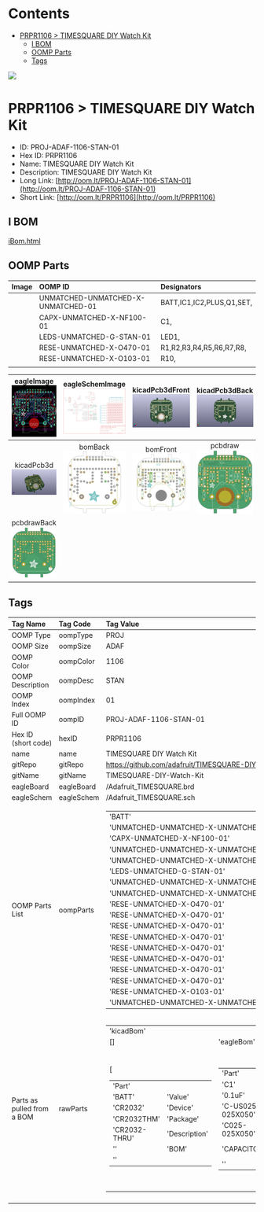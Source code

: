 



Contents
========

* [PRPR1106 > TIMESQUARE DIY Watch Kit](#prpr1106--timesquare-diy-watch-kit)
	* [I BOM](#i-bom)
	* [OOMP Parts](#oomp-parts)
	* [Tags](#tags)
  
![][im]
# PRPR1106 > TIMESQUARE DIY Watch Kit

- ID: PROJ-ADAF-1106-STAN-01
- Hex ID: PRPR1106
- Name: TIMESQUARE DIY Watch Kit
- Description: TIMESQUARE DIY Watch Kit
- Long Link: [http://oom.lt/PROJ-ADAF-1106-STAN-01](http://oom.lt/PROJ-ADAF-1106-STAN-01)
- Short Link: [http://oom.lt/PRPR1106](http://oom.lt/PRPR1106)

## I BOM
  
[iBom.html](https://htmlpreview.github.io/?https://github.com/oomlout/oomlout_OOMP_projects_V2/blob/main/PROJ/ADAF/1106/STAN/01/ibom.html)
## OOMP Parts
  

|Image|OOMP ID|Designators|
| :--- | :--- | :--- |
|![]()|UNMATCHED-UNMATCHED-X-UNMATCHED-01|BATT,IC1,IC2,PLUS,Q1,SET,|
|![]()|CAPX-UNMATCHED-X-NF100-01|C1,|
|![]()|LEDS-UNMATCHED-G-STAN-01|LED1,|
|![]()|RESE-UNMATCHED-X-O470-01|R1,R2,R3,R4,R5,R6,R7,R8,|
|![]()|RESE-UNMATCHED-X-O103-01|R10,|
||||
  

|eagleImage<br>[![](https://raw.githubusercontent.com/oomlout/oomlout_OOMP_projects_V2/main/PROJ/ADAF/1106/STAN/01/eagleImage_140.png)](https://github.com/oomlout/oomlout_OOMP_projects_V2/tree/main/PROJ/ADAF/1106/STAN/01/eagleImage.png)|eagleSchemImage<br>[![](https://raw.githubusercontent.com/oomlout/oomlout_OOMP_projects_V2/main/PROJ/ADAF/1106/STAN/01/eagleSchemImage_140.png)](https://github.com/oomlout/oomlout_OOMP_projects_V2/tree/main/PROJ/ADAF/1106/STAN/01/eagleSchemImage.png)|kicadPcb3dFront<br>[![](https://raw.githubusercontent.com/oomlout/oomlout_OOMP_projects_V2/main/PROJ/ADAF/1106/STAN/01/kicadPcb3dFront_140.png)](https://github.com/oomlout/oomlout_OOMP_projects_V2/tree/main/PROJ/ADAF/1106/STAN/01/kicadPcb3dFront.png)|kicadPcb3dBack<br>[![](https://raw.githubusercontent.com/oomlout/oomlout_OOMP_projects_V2/main/PROJ/ADAF/1106/STAN/01/kicadPcb3dBack_140.png)](https://github.com/oomlout/oomlout_OOMP_projects_V2/tree/main/PROJ/ADAF/1106/STAN/01/kicadPcb3dBack.png)|
| :---: | :---: | :---: | :---: |
|kicadPcb3d<br>[![](https://raw.githubusercontent.com/oomlout/oomlout_OOMP_projects_V2/main/PROJ/ADAF/1106/STAN/01/kicadPcb3d_140.png)](https://github.com/oomlout/oomlout_OOMP_projects_V2/tree/main/PROJ/ADAF/1106/STAN/01/kicadPcb3d.png)|bomBack<br>[![](https://raw.githubusercontent.com/oomlout/oomlout_OOMP_projects_V2/main/PROJ/ADAF/1106/STAN/01/bomBack_140.png)](https://github.com/oomlout/oomlout_OOMP_projects_V2/tree/main/PROJ/ADAF/1106/STAN/01/bomBack.png)|bomFront<br>[![](https://raw.githubusercontent.com/oomlout/oomlout_OOMP_projects_V2/main/PROJ/ADAF/1106/STAN/01/bomFront_140.png)](https://github.com/oomlout/oomlout_OOMP_projects_V2/tree/main/PROJ/ADAF/1106/STAN/01/bomFront.png)|pcbdraw<br>[![](https://raw.githubusercontent.com/oomlout/oomlout_OOMP_projects_V2/main/PROJ/ADAF/1106/STAN/01/pcbdraw_140.png)](https://github.com/oomlout/oomlout_OOMP_projects_V2/tree/main/PROJ/ADAF/1106/STAN/01/pcbdraw.svg)|
|pcbdrawBack<br>[![](https://raw.githubusercontent.com/oomlout/oomlout_OOMP_projects_V2/main/PROJ/ADAF/1106/STAN/01/pcbdrawBack_140.png)](https://github.com/oomlout/oomlout_OOMP_projects_V2/tree/main/PROJ/ADAF/1106/STAN/01/pcbdrawBack.svg)||||

## Tags
  

|Tag Name|Tag Code|Tag Value|
| :--- | :--- | :--- |
|OOMP Type|oompType|PROJ|
|OOMP Size|oompSize|ADAF|
|OOMP Color|oompColor|1106|
|OOMP Description|oompDesc|STAN|
|OOMP Index|oompIndex|01|
|Full OOMP ID|oompID|PROJ-ADAF-1106-STAN-01|
|Hex ID (short code)|hexID|PRPR1106|
|name|name|TIMESQUARE DIY Watch Kit|
|gitRepo|gitRepo|https://github.com/adafruit/TIMESQUARE-DIY-Watch-Kit|
|gitName|gitName|TIMESQUARE-DIY-Watch-Kit|
|eagleBoard|eagleBoard|/Adafruit_TIMESQUARE.brd|
|eagleSchem|eagleSchem|/Adafruit_TIMESQUARE.sch|
|OOMP Parts List|oompParts|<table><tr><td>'BATT'</td></tr><tr><td> 'UNMATCHED-UNMATCHED-X-UNMATCHED-01'</td><td> 'C1'</td></tr><tr><td> 'CAPX-UNMATCHED-X-NF100-01'</td><td> 'IC1'</td></tr><tr><td> 'UNMATCHED-UNMATCHED-X-UNMATCHED-01'</td><td> 'IC2'</td></tr><tr><td> 'UNMATCHED-UNMATCHED-X-UNMATCHED-01'</td><td> 'LED1'</td></tr><tr><td> 'LEDS-UNMATCHED-G-STAN-01'</td><td> 'PLUS'</td></tr><tr><td> 'UNMATCHED-UNMATCHED-X-UNMATCHED-01'</td><td> 'Q1'</td></tr><tr><td> 'UNMATCHED-UNMATCHED-X-UNMATCHED-01'</td><td> 'R1'</td></tr><tr><td> 'RESE-UNMATCHED-X-O470-01'</td><td> 'R2'</td></tr><tr><td> 'RESE-UNMATCHED-X-O470-01'</td><td> 'R3'</td></tr><tr><td> 'RESE-UNMATCHED-X-O470-01'</td><td> 'R4'</td></tr><tr><td> 'RESE-UNMATCHED-X-O470-01'</td><td> 'R5'</td></tr><tr><td> 'RESE-UNMATCHED-X-O470-01'</td><td> 'R6'</td></tr><tr><td> 'RESE-UNMATCHED-X-O470-01'</td><td> 'R7'</td></tr><tr><td> 'RESE-UNMATCHED-X-O470-01'</td><td> 'R8'</td></tr><tr><td> 'RESE-UNMATCHED-X-O470-01'</td><td> 'R10'</td></tr><tr><td> 'RESE-UNMATCHED-X-O103-01'</td><td> 'SET'</td></tr><tr><td> 'UNMATCHED-UNMATCHED-X-UNMATCHED-01'</td></tr></table>|
|Parts as pulled from a BOM|rawParts|<table><tr><td>'kicadBom'</td></tr><tr><td> []</td><td> 'eagleBom'</td></tr><tr><td> [<table><tr><td>'Part'</td></tr><tr><td> 'BATT'</td><td> 'Value'</td></tr><tr><td> 'CR2032'</td><td> 'Device'</td></tr><tr><td> 'CR2032THM'</td><td> 'Package'</td></tr><tr><td> 'CR2032-THRU'</td><td> 'Description'</td></tr><tr><td> ''</td><td> 'BOM'</td></tr><tr><td> ''</td></tr></table></td><td> <table><tr><td>'Part'</td></tr><tr><td> 'C1'</td><td> 'Value'</td></tr><tr><td> '0.1uF'</td><td> 'Device'</td></tr><tr><td> 'C-US025-025X050'</td><td> 'Package'</td></tr><tr><td> 'C025-025X050'</td><td> 'Description'</td></tr><tr><td> 'CAPACITOR</td><td> American symbol'</td><td> 'BOM'</td></tr><tr><td> ''</td></tr></table></td><td> <table><tr><td>'Part'</td></tr><tr><td> 'FTDI'</td><td> 'Value'</td></tr><tr><td> 'DNP'</td><td> 'Device'</td></tr><tr><td> 'PINHD-1X6CLEAN'</td><td> 'Package'</td></tr><tr><td> '1X06-CLEAN'</td><td> 'Description'</td></tr><tr><td> 'PIN HEADER'</td><td> 'BOM'</td></tr><tr><td> ''</td></tr></table></td><td> <table><tr><td>'Part'</td></tr><tr><td> 'IC1'</td><td> 'Value'</td></tr><tr><td> 'DS1337'</td><td> 'Device'</td></tr><tr><td> 'DS1337'</td><td> 'Package'</td></tr><tr><td> 'DIL08-ROUND'</td><td> 'Description'</td></tr><tr><td> 'DS1337 - Maxim RTC without battery backup'</td><td> 'BOM'</td></tr><tr><td> ''</td></tr></table></td><td> <table><tr><td>'Part'</td></tr><tr><td> 'IC2'</td><td> 'Value'</td></tr><tr><td> 'ATMEGA168PROUND'</td><td> 'Device'</td></tr><tr><td> 'ATMEGA168PROUND'</td><td> 'Package'</td></tr><tr><td> 'DIL28-3-ROUND'</td><td> 'Description'</td></tr><tr><td> 'MICROCONTROLLER'</td><td> 'BOM'</td></tr><tr><td> ''</td></tr></table></td><td> <table><tr><td>'Part'</td></tr><tr><td> 'LED1'</td><td> 'Value'</td></tr><tr><td> 'BL-M15881B'</td><td> 'Device'</td></tr><tr><td> 'SEGMENT_8X8_ROWCATHODEBL-M15'</td><td> 'Package'</td></tr><tr><td> 'SEGMENT_BL-M15A881'</td><td> 'Description'</td></tr><tr><td> '8x8 LED Segment Displays</td></tr><tr><td> Row = Cathode'</td><td> 'BOM'</td></tr><tr><td> ''</td></tr></table></td><td> <table><tr><td>'Part'</td></tr><tr><td> 'PLUS'</td><td> 'Value'</td></tr><tr><td> ''</td><td> 'Device'</td></tr><tr><td> '31-XXSKINNY'</td><td> 'Package'</td></tr><tr><td> 'B3F-31XX-SKINNIER'</td><td> 'Description'</td></tr><tr><td> 'OMRON SWITCH'</td><td> 'BOM'</td></tr><tr><td> ''</td></tr></table></td><td> <table><tr><td>'Part'</td></tr><tr><td> 'Q1'</td><td> 'Value'</td></tr><tr><td> '32.768KHz'</td><td> 'Device'</td></tr><tr><td> 'CRYSTALTC38H'</td><td> 'Package'</td></tr><tr><td> 'TC38H'</td><td> 'Description'</td></tr><tr><td> 'CRYSTAL'</td><td> 'BOM'</td></tr><tr><td> ''</td></tr></table></td><td> <table><tr><td>'Part'</td></tr><tr><td> 'R1'</td><td> 'Value'</td></tr><tr><td> '47'</td><td> 'Device'</td></tr><tr><td> 'R-US_0204/7'</td><td> 'Package'</td></tr><tr><td> '0204/7'</td><td> 'Description'</td></tr><tr><td> 'RESISTOR</td><td> American symbol'</td><td> 'BOM'</td></tr><tr><td> ''</td></tr></table></td><td> <table><tr><td>'Part'</td></tr><tr><td> 'R2'</td><td> 'Value'</td></tr><tr><td> '47'</td><td> 'Device'</td></tr><tr><td> 'R-US_0204/7'</td><td> 'Package'</td></tr><tr><td> '0204/7'</td><td> 'Description'</td></tr><tr><td> 'RESISTOR</td><td> American symbol'</td><td> 'BOM'</td></tr><tr><td> ''</td></tr></table></td><td> <table><tr><td>'Part'</td></tr><tr><td> 'R3'</td><td> 'Value'</td></tr><tr><td> '47'</td><td> 'Device'</td></tr><tr><td> 'R-US_0204/7'</td><td> 'Package'</td></tr><tr><td> '0204/7'</td><td> 'Description'</td></tr><tr><td> 'RESISTOR</td><td> American symbol'</td><td> 'BOM'</td></tr><tr><td> ''</td></tr></table></td><td> <table><tr><td>'Part'</td></tr><tr><td> 'R4'</td><td> 'Value'</td></tr><tr><td> '47'</td><td> 'Device'</td></tr><tr><td> 'R-US_0204/7'</td><td> 'Package'</td></tr><tr><td> '0204/7'</td><td> 'Description'</td></tr><tr><td> 'RESISTOR</td><td> American symbol'</td><td> 'BOM'</td></tr><tr><td> ''</td></tr></table></td><td> <table><tr><td>'Part'</td></tr><tr><td> 'R5'</td><td> 'Value'</td></tr><tr><td> '47'</td><td> 'Device'</td></tr><tr><td> 'R-US_0204/7'</td><td> 'Package'</td></tr><tr><td> '0204/7'</td><td> 'Description'</td></tr><tr><td> 'RESISTOR</td><td> American symbol'</td><td> 'BOM'</td></tr><tr><td> ''</td></tr></table></td><td> <table><tr><td>'Part'</td></tr><tr><td> 'R6'</td><td> 'Value'</td></tr><tr><td> '47'</td><td> 'Device'</td></tr><tr><td> 'R-US_0204/7'</td><td> 'Package'</td></tr><tr><td> '0204/7'</td><td> 'Description'</td></tr><tr><td> 'RESISTOR</td><td> American symbol'</td><td> 'BOM'</td></tr><tr><td> ''</td></tr></table></td><td> <table><tr><td>'Part'</td></tr><tr><td> 'R7'</td><td> 'Value'</td></tr><tr><td> '47'</td><td> 'Device'</td></tr><tr><td> 'R-US_0204/7'</td><td> 'Package'</td></tr><tr><td> '0204/7'</td><td> 'Description'</td></tr><tr><td> 'RESISTOR</td><td> American symbol'</td><td> 'BOM'</td></tr><tr><td> ''</td></tr></table></td><td> <table><tr><td>'Part'</td></tr><tr><td> 'R8'</td><td> 'Value'</td></tr><tr><td> '47'</td><td> 'Device'</td></tr><tr><td> 'R-US_0204/7'</td><td> 'Package'</td></tr><tr><td> '0204/7'</td><td> 'Description'</td></tr><tr><td> 'RESISTOR</td><td> American symbol'</td><td> 'BOM'</td></tr><tr><td> ''</td></tr></table></td><td> <table><tr><td>'Part'</td></tr><tr><td> 'R10'</td><td> 'Value'</td></tr><tr><td> '10K'</td><td> 'Device'</td></tr><tr><td> 'R-US_0204/7'</td><td> 'Package'</td></tr><tr><td> '0204/7'</td><td> 'Description'</td></tr><tr><td> 'RESISTOR</td><td> American symbol'</td><td> 'BOM'</td></tr><tr><td> ''</td></tr></table></td><td> <table><tr><td>'Part'</td></tr><tr><td> 'SET'</td><td> 'Value'</td></tr><tr><td> ''</td><td> 'Device'</td></tr><tr><td> '31-XXSKINNY'</td><td> 'Package'</td></tr><tr><td> 'B3F-31XX-SKINNIER'</td><td> 'Description'</td></tr><tr><td> 'OMRON SWITCH'</td><td> 'BOM'</td></tr><tr><td> ''</td></tr></table>]</td></tr></table>|
||||



[im]: kicadPcb3d_450.png

